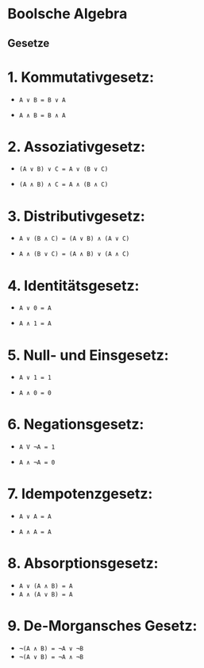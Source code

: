 # Boolsche Algebra

## Gesetze

# 1. Kommutativgesetz:

- ``A ∨ B = B ∨ A``

- ``A ∧ B = B ∧ A``


# 2. Assoziativgesetz:

- ``(A ∨ B) ∨ C = A ∨ (B ∨ C)``

- ``(A ∧ B) ∧ C = A ∧ (B ∧ C)``


# 3. Distributivgesetz:

- ``A ∨ (B ∧ C) = (A ∨ B) ∧ (A ∨ C)``

- ``A ∧ (B ∨ C) = (A ∧ B) ∨ (A ∧ C)``


# 4. Identitätsgesetz:

- ``A ∨ 0 = A``

- ``A ∧ 1 = A``


# 5. Null- und Einsgesetz:

- ``A ∨ 1 = 1``

- ``A ∧ 0 = 0``


# 6. Negationsgesetz:

- ``A V ¬A = 1 ``

- ``A ∧ ¬A = 0``

# 7. Idempotenzgesetz:

- ``A ∨ A = A``

- ``A ∧ A = A``

# 8. Absorptionsgesetz:

- ``A ∨ (A ∧ B) = A``
- ``A ∧ (A ∨ B) = A``

# 9. De-Morgansches Gesetz: 

- ``¬(A ∧ B) = ¬A ∨ ¬B``
- ``¬(A ∨ B) = ¬A ∧ ¬B``